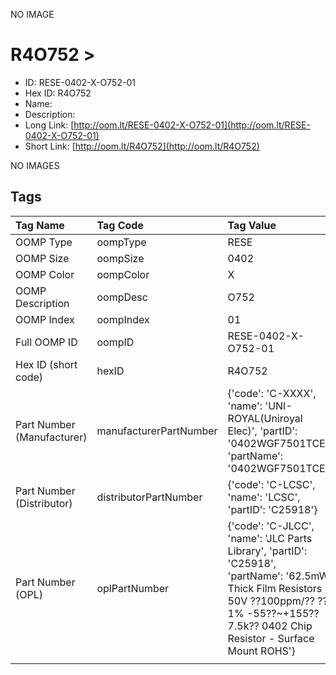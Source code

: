


  
NO IMAGE  
# R4O752 > 

- ID: RESE-0402-X-O752-01
- Hex ID: R4O752
- Name: 
- Description: 
- Long Link: [http://oom.lt/RESE-0402-X-O752-01](http://oom.lt/RESE-0402-X-O752-01)
- Short Link: [http://oom.lt/R4O752](http://oom.lt/R4O752)
  
NO IMAGES  
## Tags
  

|Tag Name|Tag Code|Tag Value|
| :--- | :--- | :--- |
|OOMP Type|oompType|RESE|
|OOMP Size|oompSize|0402|
|OOMP Color|oompColor|X|
|OOMP Description|oompDesc|O752|
|OOMP Index|oompIndex|01|
|Full OOMP ID|oompID|RESE-0402-X-O752-01|
|Hex ID (short code)|hexID|R4O752|
|Part Number (Manufacturer)|manufacturerPartNumber|{'code': 'C-XXXX', 'name': 'UNI-ROYAL(Uniroyal Elec)', 'partID': '0402WGF7501TCE', 'partName': '0402WGF7501TCE'}|
|Part Number (Distributor)|distributorPartNumber|{'code': 'C-LCSC', 'name': 'LCSC', 'partID': 'C25918'}|
|Part Number (OPL)|oplPartNumber|{'code': 'C-JLCC', 'name': 'JLC Parts Library', 'partID': 'C25918', 'partName': '62.5mW Thick Film Resistors 50V ??100ppm/?? ??1% -55??~+155?? 7.5k?? 0402  Chip Resistor - Surface Mount ROHS'}|
||||
